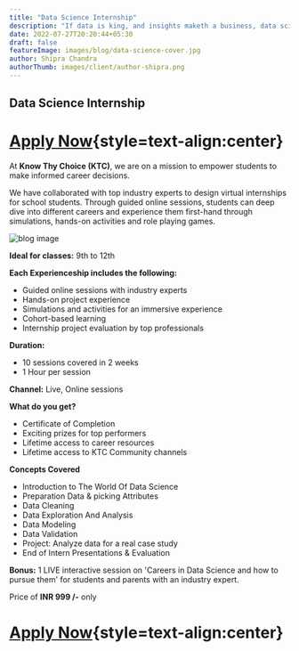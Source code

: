 ```yaml
---
title: "Data Science Internship"
description: "If data is king, and insights maketh a business, data science is the future. Take this internship to understand if you will love it too"
date: 2022-07-27T20:20:44+05:30
draft: false
featureImage: images/blog/data-science-cover.jpg
author: Shipra Chandra
authorThumb: images/client/author-shipra.png
---
```


## Data Science Internship

# [Apply Now](https://rzp.io/l/knowthychoice-datascience){style=text-align:center}


At __Know Thy Choice (KTC)__, we are on a mission to empower students to make informed career decisions.

We have collaborated with top industry experts to design virtual internships for school students. Through guided online sessions, students can deep dive into different careers and experience them first-hand through simulations, hands-on activities and role playing games.

![blog image](/images/blog/data-science-post-1.jpg)


__Ideal for classes:__ 9th to 12th

__Each Experienceship includes the following:__
- Guided online sessions with industry experts 
- Hands-on project experience
- Simulations and activities for an immersive experience
- Cohort-based learning
- Internship project evaluation by top professionals

__Duration:__
- 10 sessions covered in 2 weeks
- 1 Hour per session

__Channel:__ Live, Online sessions

__What do you get?__
- Certificate of Completion
- Exciting prizes for top performers
- Lifetime access to career resources 
- Lifetime access to KTC Community channels


__Concepts Covered__
- Introduction to The World Of Data Science
- Preparation Data & picking Attributes
- Data Cleaning
- Data Exploration And Analysis
- Data Modeling
- Data Validation
- Project: Analyze data for a real case study
- End of Intern Presentations & Evaluation

__Bonus:__  1 LIVE interactive session on 'Careers in Data Science and how to pursue them' for students and parents with an industry expert.

Price of **INR 999 /-** only

# [Apply Now](https://rzp.io/l/knowthychoice-datascience){style=text-align:center}
